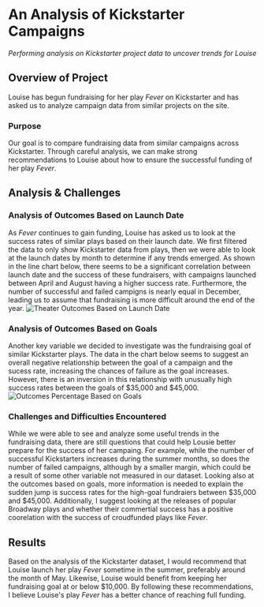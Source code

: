 # An Analysis of Kickstarter Campaigns 
*Performing analysis on Kickstarter project data to uncover trends for Louise*

## Overview of Project
Louise has begun fundraising for her play *Fever* on Kickstarter and has asked us to analyze campaign data from similar projects on the site. 
### Purpose
Our goal is to compare fundraising data from similar campaigns across Kickstarter. Through careful analysis, we can make strong recommendations to Louise about how to ensure the successful funding of her play *Fever*.

## Analysis & Challenges
### Analysis of Outcomes Based on Launch Date
As *Fever* continues to gain funding, Louise has asked us to look at the success rates of similar plays based on their launch date. We first filtered the data to only show Kickstarter data from plays, then we were able to look at the launch dates by month to determine if any trends emerged. As shown in the line chart below, there seems to be a significant correlation between launch date and the success of these fundraisers, with campaigns launched between April and August having a higher success rate. Furthermore, the number of successful and failed campigns is nearly equal in December, leading us to assume that fundraising is more difficult around the end of the year. 
![Theater Outcomes Based on Launch Date](/../jhschulte44/kickstarter-analysis/resources/Theater_Outcomes_vs_Launch.png)

### Analysis of Outcomes Based on Goals
Another key variable we decided to investigate was the fundraising goal of similar Kickstarter plays. The data in the chart below seems to suggest an overall negative relationship between the goal of a campaign and the sucess rate, increasing the chances of failure as the goal increases. However, there is an inversion in this relationship with unusually high success rates between the goals of $35,000 and $45,000.
![Outcomes Percentage Based on Goals](/../jhschulte44/kickstarter-analysis/resources/Outcomes_vs_Goals.png)

### Challenges and Difficulties Encountered
While we were able to see and analyze some useful trends in the fundraising data, there are still questions that could help Lousie better prepare for the success of her campaing. For example, while the number of successful Kickstarters increases during the summer months, so does the number of failed campaigns, although by a smaller margin, which could be a result of some other variable not measured in our dataset. Looking also at the outcomes based on goals, more information is needed to explain the sudden jump is success rates for the high-goal fundraiers between $35,000 and $45,000. Additionally, I suggest looking at the releases of popular Broadway plays and whether their commertial success has a positive coorelation with the success of croudfunded plays like *Fever*. 

## Results
Based on the analysis of the Kickstarter dataset, I would recommend that Louise launch her play *Fever* sometime in the summer, preferably around the month of May. Likewise, Louise would benefit from keeping her fundraising goal at or below $10,000. By following these recommendations, I believe Louise's play *Fever* has a better chance of reaching full funding.  
